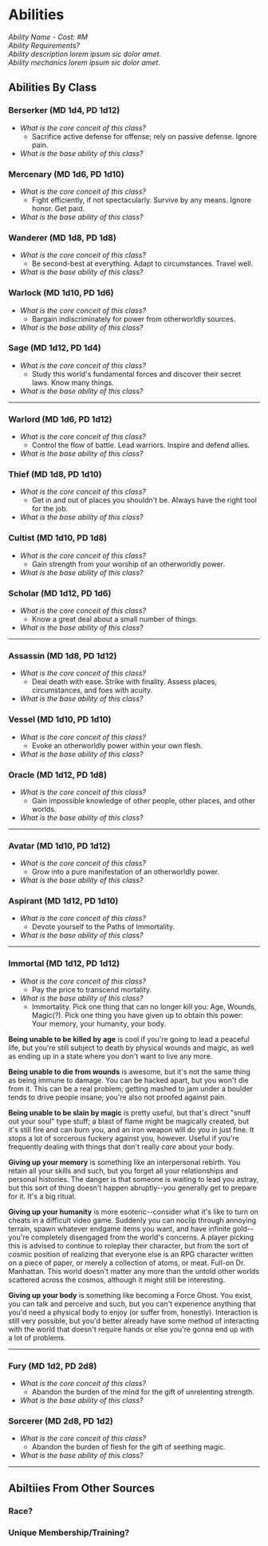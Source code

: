 # Abilities

*Ability Name - Cost: #M*\
*Ability Requirements?*\
*Ability description lorem ipsum sic dolor amet.*\
*Ability mechanics lorem ipsum sic dolor amet.*

## Abilities By Class

### Berserker (MD 1d4, PD 1d12)
- *What is the core conceit of this class?*
	- Sacrifice active defense for offense; rely on passive defense. Ignore pain.
- *What is the base ability of this class?*

### Mercenary (MD 1d6, PD 1d10)
- *What is the core conceit of this class?*
	- Fight efficiently, if not spectacularly. Survive by any means. Ignore honor. Get paid.
- *What is the base ability of this class?*

### Wanderer (MD 1d8, PD 1d8)
- *What is the core conceit of this class?*
	- Be second-best at everything. Adapt to circumstances. Travel well.
- *What is the base ability of this class?*

### Warlock (MD 1d10, PD 1d6)
- *What is the core conceit of this class?*
	- Bargain indiscriminately for power from otherworldly sources.
- *What is the base ability of this class?*

### Sage (MD 1d12, PD 1d4)
- *What is the core conceit of this class?*
	- Study this world's fundamental forces and discover their secret laws. Know many things.
- *What is the base ability of this class?*

---

### Warlord (MD 1d6, PD 1d12)
- *What is the core conceit of this class?*
	- Control the flow of battle. Lead warriors. Inspire and defend allies.
- *What is the base ability of this class?*

### Thief (MD 1d8, PD 1d10)
- *What is the core conceit of this class?*
	- Get in and out of places you shouldn't be. Always have the right tool for the job.
- *What is the base ability of this class?*

### Cultist (MD 1d10, PD 1d8)
- *What is the core conceit of this class?*
	- Gain strength from your worship of an otherworldly power.
- *What is the base ability of this class?*

### Scholar (MD 1d12, PD 1d6)
- *What is the core conceit of this class?*
	- Know a great deal about a small number of things.
- *What is the base ability of this class?*

---

### Assassin (MD 1d8, PD 1d12)
- *What is the core conceit of this class?*
	- Deal death with ease. Strike with finality. Assess places, circumstances, and foes with acuity.
- *What is the base ability of this class?*

### Vessel (MD 1d10, PD 1d10)
- *What is the core conceit of this class?*
	- Evoke an otherworldly power within your own flesh.
- *What is the base ability of this class?*

### Oracle (MD 1d12, PD 1d8)
- *What is the core conceit of this class?*
	- Gain impossible knowledge of other people, other places, and other worlds.
- *What is the base ability of this class?*

---

### Avatar (MD 1d10, PD 1d12)
- *What is the core conceit of this class?*
	- Grow into a pure manifestation of an otherworldly power.
- *What is the base ability of this class?*

### Aspirant (MD 1d12, PD 1d10)
- *What is the core conceit of this class?*
	- Devote yourself to the Paths of Immortality.
- *What is the base ability of this class?*

---

### Immortal (MD 1d12, PD 1d12)
- *What is the core conceit of this class?*
	- Pay the price to transcend mortality.
- *What is the base ability of this class?*
	- Immortality. Pick one thing that can no longer kill you: Age, Wounds, Magic(?). Pick one thing you have given up to obtain this power: Your memory, your humanity, your body.

**Being unable to be killed by age** is cool if you're going to lead a peaceful life, but you're still subject to death by physical wounds and magic, as well as ending up in a state where you don't want to live any more.

**Being unable to die from wounds** is awesome, but it's not the same thing as being immune to damage. You can be hacked apart, but you won't die from it. This can be a real problem; getting mashed to jam under a boulder tends to drive people insane; you're also not proofed against pain.

**Being unable to be slain by magic** is pretty useful, but that's direct "snuff out your soul" type stuff; a blast of flame might be magically created, but it's still fire and can burn you, and an iron weapon will do you in just fine. It stops a lot of sorcerous fuckery against you, however. Useful if you're frequently dealing with things that don't really *care* about your body.

**Giving up your memory** is something like an interpersonal rebirth. You retain all your skills and such, but you forget all your relationships and personal histories. The danger is that someone is waiting to lead you astray, but this sort of thing doesn't happen abruptly--you generally get to prepare for it. It's a big ritual.

**Giving up your humanity** is more esoteric--consider what it's like to turn on cheats in a difficult video game. Suddenly you can noclip through annoying terrain, spawn whatever endgame items you want, and have infinite gold--you're completely disengaged from the world's concerns. A player picking this is advised to continue to roleplay their character, but from the sort of cosmic position of realizing that everyone else is an RPG character written on a piece of paper, or merely a collection of atoms, or meat. Full-on Dr. Manhattan. This world doesn't matter any more than the untold other worlds scattered across the cosmos, although it might still be interesting.

**Giving up your body** is something like becoming a Force Ghost. You exist, you can talk and perceive and such, but you can't experience anything that you'd need a physical body to enjoy (or suffer from, honestly). Interaction is still very possible, but you'd better already have some method of interacting with the world that doesn't require hands or else you're gonna end up with a lot of problems.

---

### Fury (MD 1d2, PD 2d8)
- *What is the core conceit of this class?*
	- Abandon the burden of the mind for the gift of unrelenting strength.
- *What is the base ability of this class?*

### Sorcerer (MD 2d8, PD 1d2)
- *What is the core conceit of this class?*
	- Abandon the burden of flesh for the gift of seething magic.
- *What is the base ability of this class?*

---

## Abiltiies From Other Sources

### Race?

### Unique Membership/Training?